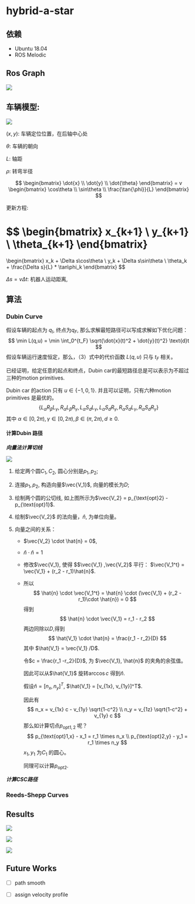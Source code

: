 # hybrid-a-star

## 依赖

- Ubuntu 18.04
- ROS Melodic

## Ros Graph

![](figs/rosgraph.png)



## 车辆模型:

![](figs/vehicle_model.png)

$(x,y)$: 车辆定位位置，在后轴中心处

$\theta$: 车辆的朝向

$L$:  轴距

$\rho$:  转弯半径


$$
\begin{bmatrix}
\dot{x} \\
\dot{y} \\
\dot{\theta}
\end{bmatrix} =
v \begin{bmatrix}
\cos\theta \\
\sin\theta \\
\frac{\tan{\phi}}{L}
\end{bmatrix}
$$


更新方程:


$$
\begin{bmatrix}
x_{k+1} \\
y_{k+1} \\
\theta_{k+1}
\end{bmatrix}
=
\begin{bmatrix}
x_k + \Delta s\cos\theta \\
y_k + \Delta s\sin\theta \\
\theta_k + \frac{\Delta s}{L} * \tan\phi_k
\end{bmatrix}
$$


$\Delta s = v\Delta t$:  机器人运动距离,

##  算法

### Dubin Curve

假设车辆的起点为 $q_I$, 终点为$q_F$,  那么求解最短路径可以写成求解如下优化问题：
$$
\min L(q,u) = \min \int_0^{t_F} \sqrt{\dot{x}(t)^2 + \dot{y}(t)^2} \text{d}t
$$
假设车辆运行速度恒定，那么，（3）式中的代价函数 $L(q, u)$ 只与 $t_F$ 相关。

已经证明，给定任意的起点和终点，Dubin car的最短路径总是可以表示为不超过三种的motion primitives.

Dubin car 的action 只有 $u\in\{-1, 0, 1\}$. 并且可以证明，只有六种motion primitives 是最优的。
$$
\{L_\alpha R_\beta L_\gamma, R_\alpha L_\beta R_\gamma,L_\alpha S_d L_\gamma,L_\alpha S_dR_\gamma,R_\alpha S_d L_\gamma,R_\alpha S_d R_\gamma\}
$$
其中 $\alpha\in [0, 2\pi), \gamma \in [0, 2\pi), \beta \in (\pi, 2\pi), d \geq 0$.



#### 计算Dubin 路径

***向量法计算切线***

![](figs/compute_tangents_via_the_vector_method.png)

1. 给定两个圆$C_1, C_2$, 圆心分别是$p_1, p_2$;

2. 连接$p_1, p_2$, 构造向量$\vec{V_1}$, 向量的模长为$D$;

3. 绘制两个圆的公切线, 如上图所示为$\vec{V_2} = p_{\text{opt}2} - p_{\text{opt}1}$.

4. 绘制$\vec{V_2}$ 的法向量，$\hat{n}$, 为单位向量。

5. 向量之间的关系：

   -  $\vec{V_2} \cdot \hat{n} = 0$, 

   - $\hat{n} \cdot \hat{n} = 1$

   - 修改$\vec{V_1}, 使得 $$\vec{V_1} ,\vec{V_2}$ 平行： $\vec{V_1^t} = \vec{V_1} + (r_2 - r_1)\hat{n}$.

   - 所以
     $$
     \hat{n} \cdot \vec{V_1^t} = \hat{n} \cdot (\vec{V_1} + (r_2 - r_1)\cdot \hat{n}) = 0
     $$
     得到 
     $$
     \hat{n} \cdot \vec{V_1} = r_1 - r_2
     $$
     两边同除以$D$,得到
     $$
     \hat{V_1} \cdot \hat{n} = \frac{r_1 - r_2}{D}
     $$
     其中 $\hat{V_1} = \vec{V_1} /D$.

     令$c = \frac{r_1 -r_2}{D}$, 为 $\vec{V_1}, \hat{n}$ 的夹角的余弦值。

     因此可以从$\hat{V_1}$ 旋转$\arccos c$ 得到$\hat{n}$.

     假设$\hat{n} = [n_x, n_y]^T$, $\hat{V_1} = [v_{1x}, v_{1y}]^T$.

     因此有
     $$
     n_x = v_{1x} c - v_{1y} \sqrt{1-c^2} \\
     n_y = v_{1z} \sqrt{1-c^2} + v_{1y} c
     $$
     那么如计算切点$p_{\text{opt}1,2}$ 呢？ 
     $$
     p_{\text{opt}1,x} - x_1 = r_1 \times n_x \\
     p_{\text{opt}2,y} - y_1 = r_1 \times n_y
     $$
     $x_1, y_1$ 为$C_1$ 的圆心。

     同理可以计算$p_{\text{opt}2}$. 

     

***计算CSC路径***







### Reeds-Shepp Curves





























## Results

![](figs/hybrid_astar_result1.png)

![](figs/hybrid_astar_result2.png)

![](figs/hybrid_astar_result3.png)

## Future Works

- [ ] path smooth

- [ ] assign velocity profile

